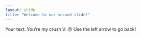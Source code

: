 ```yaml
---
layout: slide
title: "Welcome to our second slide!"
---
```

Your text. You're my crush V. :persevere: 
Use the left arrow to go back!
